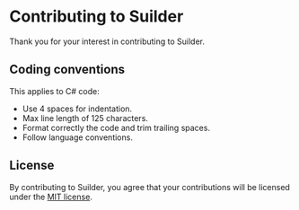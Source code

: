 # Contributing to Suilder
Thank you for your interest in contributing to Suilder.

## Coding conventions
This applies to C# code:
* Use 4 spaces for indentation.
* Max line length of 125 characters.
* Format correctly the code and trim trailing spaces.
* Follow language conventions.

## License
By contributing to Suilder, you agree that your contributions will be licensed under the [MIT license](https://choosealicense.com/licenses/mit/).